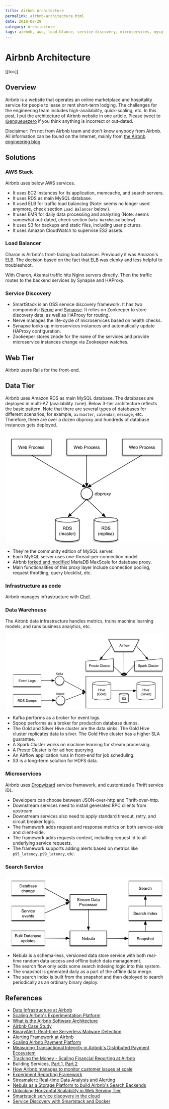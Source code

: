 ```yaml
---
title: Airbnb Architecture
permalink: airbnb-architecture.html
date: 2018-08-28
category: Architecture
tags: airbnb, aws, load-blance, service-discovery, microservices, mysql
---
```


# Airbnb Architecture

[[toc]]

## Overview

Airbnb is a website that operates an online marketplace and hospitality service for people to lease or rent short-term lodging. The challenges for the engineering team includes high-availability, quick-scaling, etc. In this post, I put the architecture of Airbnb website in one article. Please tweet to [@enqueuezero] if you think anything is incorrect or out-dated.

Disclaimer: I'm not from Airbnb team and don't know anybody from Airbnb. All information can be found on the Internet, mainly from [the Airbnb engineering blog](https://medium.com/airbnb-engineering).

## Solutions

### AWS Stack

Airbnb uses below AWS services.

* It uses EC2 instances for its application, memcache, and search servers. 
* It uses RDS as main MySQL database.
* It used ELB for traffic load balancing (Note: seems no longer used anymore, check section `Load Balancer` below.).
* It uses EMR for daily data processing and analyzing (Note: seems somewhat out-dated, check section `Data Warehouse` below).
* It uses S3 for backups and static files, including user pictures.
* It uses Amazon CloudWatch to supervise ES2 assets.

### Load Balancer

Charon is Airbnb's front-facing load balancer. Previously it was Amazon's ELB. The decision based on the fact that ELB was clunky and less helpful to troubleshoot.

With Charon, Akamai traffic hits Nginx servers directly. Then the traffic routes to the backend services by Synapse and HAProxy.

### Service Discovery

* SmartStack is an OSS service discovery framework. It has two components: [Nerve](https://github.com/airbnb/nerve) and [Synapse](https://github.com/airbnb/synapse). It relies on Zookeeper to store discovery data, as well as HAProxy for routing.
* Nerve manages the life-cycle of microservices based on health checks.
* Synapse looks up microservices instances and automatically update HAProxy configuration.
* Zookeeper stores znode for the name of the services and provide microservice instances change via Zookeeper watches.

## Web Tier

Airbnb users Rails for the front-end.

## Data Tier

Airbnb uses Amazon RDS as main MySQL database. The databases are deployed in multi-AZ (availability zone). Below 3-tier architecture reflects the basic pattern. Note that there are several types of databases for different scenarios, for example, `airmaster`, `calendar`, `message`, etc. Therefore, there are over a dozen dbproxy and hundreds of database instances gets deployed.

![3 Tier DB](/static/images/airbnb-architecture-3-tier-db.png)

* They're the community edition of MySQL server.
* Each MySQL server uses one-thread-per-connection model.
* Airbnb [forked and modified](https://github.com/airbnb/MaxScale) MariaDB MaxScale for database proxy.
* Main functionalities of this proxy layer include connection pooling, request throttling, query blocklist, etc.

### Infrastructure as code

Airbnb manages infrastructure with [Chef](https://www.chef.io/chef/).

### Data Warehouse

The Airbnb data infrastructure handles metrics, trains machine learning models, and runs business analytics, etc. 

![Data Pipeline](/static/images/airbnb-architecture-data-pipeline.png)

* Kafka performs as a broker for event logs.
* Sqoop performs as a broker for production database dumps.
* The Gold and Silver Hive cluster are the data sinks. The Gold Hive cluster replicates data to silver. The Gold Hive cluster has a higher SLA guarantee.
* A Spark Cluster works on machine learning for stream processing.
* A Presto Cluster is for ad hoc querying.
* An Airflow application runs in front-end for job scheduling.
* S3 is a long-term solution for HDFS data.

### Microservices

Airbnb uses [Dropwizard](https://www.dropwizard.io/1.3.5/docs/) service framework, and customized a Thrift service IDL.

* Developers can choose between JSON-over-http and Thrift-over-http.
* Downstream services need to install generated RPC clients from upstream.
* Downstream services also need to apply standard timeout, retry, and circuit breaker logic.
* The framework adds request and response metrics on both service-side and client-side.
* The framework adds requests context, including request id to all underlying service requests.
* The framework supports adding alerts based on metrics like `p95_latency`, `p99_latency`, etc.

### Search Service

![Search Service](/static/images/airbnb-architecture-search.png)

* Nebula is a schema-less, versioned data store service with both real-time random data access and offline batch data management.
* The search flow only adds some search indexing logic into this system.
* The snapshot is generated daily as a part of the offline data merge.
* The search index is built from the snapshot and then deployed to search periodically as an ordinary binary deploy.

## References

* [Data Infrastructure at Airbnb](https://medium.com/airbnb-engineering/data-infrastructure-at-airbnb-8adfb34f169c)
* [Scaling Airbnb's Experimentation Platform](https://medium.com/airbnb-engineering/https-medium-com-jonathan-parks-scaling-erf-23fd17c91166)
* [What is the Airbnb Software Architecture](https://www.quora.com/What-is-the-AirBNB-Software-Architecture)
* [Airbnb Case Study](https://aws.amazon.com/solutions/case-studies/airbnb/)
* [BinaryAlert: Real-time Serverless Malware Detection](https://medium.com/airbnb-engineering/binaryalert-real-time-serverless-malware-detection-ca44370c1b90)
* [Alerting Framework at Airbnb](https://medium.com/airbnb-engineering/alerting-framework-at-airbnb-35ba48df894f)
* [Scaling Airbnb Payment Platform](https://medium.com/airbnb-engineering/scaling-airbnbs-payment-platform-43ebfc99b324)
* [Measuring Transactional Integrity in Airbnb's Distributed Payment Ecosystem](https://medium.com/airbnb-engineering/measuring-transactional-integrity-in-airbnbs-distributed-payment-ecosystem-a670d6926d22)
* [Tracking the Money - Scaling Financial Reporting at Airbnb](https://medium.com/airbnb-engineering/tracking-the-money-scaling-financial-reporting-at-airbnb-6d742b80f040)
* Building Services, [Part 1](https://medium.com/airbnb-engineering/building-services-at-airbnb-part-1-c4c1d8fa811b), [Part 2](https://medium.com/airbnb-engineering/building-services-at-airbnb-part-2-142be1c5d506)
* [How Airbnb manages to monitor customer issues at scale](https://medium.com/airbnb-engineering/how-airbnb-manages-to-monitor-customer-issues-at-scale-b883301ca461)
* [Experiment Reporting Framework](https://medium.com/airbnb-engineering/experiment-reporting-framework-4e3fcd29e6c0)
* [Streamalert: Real-time Data Analysis and Alerting](https://medium.com/airbnb-engineering/streamalert-real-time-data-analysis-and-alerting-e8619e3e5043)
* [Nebula as a Storage Platform to build Airbnb's Search Backends](https://medium.com/airbnb-engineering/nebula-as-a-storage-platform-to-build-airbnbs-search-backends-ecc577b05f06)
* [Unlocking Horizontal Scalability in Web Serving Tier](https://medium.com/airbnb-engineering/unlocking-horizontal-scalability-in-our-web-serving-tier-d907449cdbcf)
* [Smartstack service discovery in the cloud](https://medium.com/airbnb-engineering/smartstack-service-discovery-in-the-cloud-4b8a080de619)
* [Service Discovery with Smartstack and Docker](https://techblog.poppulo.com/microservices-service-discovery-with-smartstack-and-docker/)


[@enqueuezero]: https://twitter.com/enqueuezero
